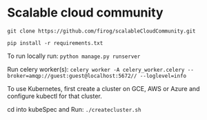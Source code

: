 # Scalable cloud community

`git clone https://github.com/firog/scalableCloudCommunity.git`

`pip install -r requirements.txt`

To run locally run: `python manage.py runserver`

Run celery worker(s): `celery worker -A celery_worker.celery --broker=amqp://guest:guest@localhost:5672// --loglevel=info`


To use Kubernetes, first create a cluster on GCE, AWS or Azure and configure kubectl for that cluster.

cd into kubeSpec and Run: `./createcluster.sh`
